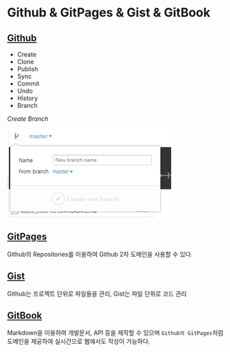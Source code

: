 # Github & GitPages & Gist & GitBook

## [Github](https://github.com/)
- Create
- Clone
- Publish
- Sync
- Commit
- Undo
- History
- Branch

_Create Branch_

![Create Branch](../Resources/images/branch.jpg)

## [GitPages](https://pages.github.com/)
Github의 Repositories를 이용하여 Github 2차 도메인을 사용할 수 있다. 

## [Gist](https://gist.github.com/discover)
Github는 프로젝트 단위로 파일들을 관리, Gist는 파일 단위로 코드 관리 

## [GitBook](https://www.gitbook.com/)
Markdown을 이용하여 개발문서, API 등을 제작할 수 있으며 `Github의 GitPages`처럼 도메인을 제공하여 실시간으로 웹에서도 작성이 가능하다. 


